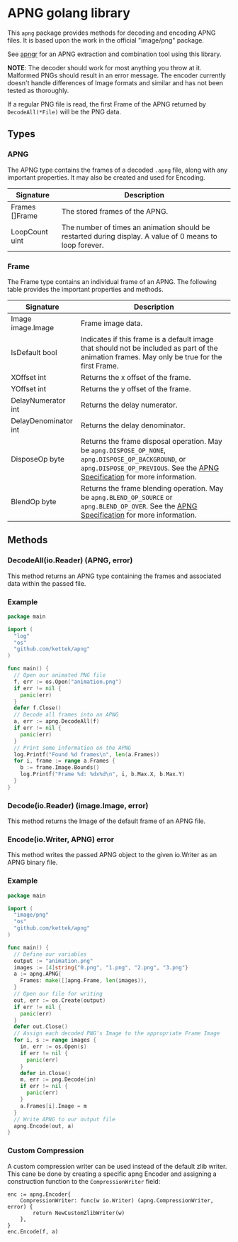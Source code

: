 # APNG golang library
This `apng` package provides methods for decoding and encoding APNG files. It is based upon the work in the official "image/png" package.

See [apngr](https://github.com/kettek/apngr) for an APNG extraction and combination tool using this library.

**NOTE**: The decoder should work for most anything you throw at it. Malformed PNGs should result in an error message. The encoder currently doesn't handle differences of Image formats and similar and has not been tested as thoroughly.

If a regular PNG file is read, the first Frame of the APNG returned by `DecodeAll(*File)` will be the PNG data.

## Types
### APNG
The APNG type contains the frames of a decoded `.apng` file, along with any important properties. It may also be created and used for Encoding.

| Signature      | Description                                                                                              |
|----------------|----------------------------------------------------------------------------------------------------------|
| Frames []Frame | The stored frames of the APNG.                                                                           |
| LoopCount uint | The number of times an animation should be restarted during display. A value of 0 means to loop forever. |

### Frame
The Frame type contains an individual frame of an APNG. The following table provides the important properties and methods.

| Signature            | Description                                                                                                                         |
|----------------------|-------------------------------------------------------------------------------------------------------------------------------------|
| Image image.Image    | Frame image data.                                                                                                                   |
| IsDefault bool       | Indicates if this frame is a default image that should not be included as part of the animation frames. May only be true for the first Frame. |
| XOffset int          | Returns the x offset of the frame.                                                                                                  |
| YOffset int          | Returns the y offset of the frame.                                                                                                  |
| DelayNumerator int   | Returns the delay numerator.                                                                                                        |
| DelayDenominator int | Returns the delay denominator.                                                                                                      |
| DisposeOp byte       | Returns the frame disposal operation. May be `apng.DISPOSE_OP_NONE`, `apng.DISPOSE_OP_BACKGROUND`, or `apng.DISPOSE_OP_PREVIOUS`. See the [APNG Specification](https://wiki.mozilla.org/APNG_Specification#.60fcTL.60:_The_Frame_Control_Chunk) for more information. |
| BlendOp byte         | Returns the frame blending operation. May be `apng.BLEND_OP_SOURCE` or `apng.BLEND_OP_OVER`. See the [APNG Specification](https://wiki.mozilla.org/APNG_Specification#.60fcTL.60:_The_Frame_Control_Chunk) for more information. |

## Methods
### DecodeAll(io.Reader) (APNG, error)
This method returns an APNG type containing the frames and associated data within the passed file.

### Example
```go
package main

import (
  "log"
  "os"
  "github.com/kettek/apng"
)

func main() {
  // Open our animated PNG file
  f, err := os.Open("animation.png")
  if err != nil {
    panic(err)
  }
  defer f.Close()
  // Decode all frames into an APNG
  a, err := apng.DecodeAll(f)
  if err != nil {
    panic(err)
  }
  // Print some information on the APNG
  log.Printf("Found %d frames\n", len(a.Frames))
  for i, frame := range a.Frames {
    b := frame.Image.Bounds()
    log.Printf("Frame %d: %dx%d\n", i, b.Max.X, b.Max.Y)
  }
}

```

### Decode(io.Reader) (image.Image, error)
This method returns the Image of the default frame of an APNG file.

### Encode(io.Writer, APNG) error
This method writes the passed APNG object to the given io.Writer as an APNG binary file.

### Example
```go
package main

import (
  "image/png"
  "os"
  "github.com/kettek/apng"
)

func main() {
  // Define our variables
  output := "animation.png"
  images := [4]string{"0.png", "1.png", "2.png", "3.png"}
  a := apng.APNG{
    Frames: make([]apng.Frame, len(images)),
  }
  // Open our file for writing
  out, err := os.Create(output)
  if err != nil {
    panic(err)
  }
  defer out.Close()
  // Assign each decoded PNG's Image to the appropriate Frame Image
  for i, s := range images {
    in, err := os.Open(s)
    if err != nil {
      panic(err)
    }
    defer in.Close()
    m, err := png.Decode(in)
    if err != nil {
      panic(err)
    }
    a.Frames[i].Image = m
  }
  // Write APNG to our output file
  apng.Encode(out, a)
}
```

### Custom Compression
A custom compression writer can be used instead of the default zlib writer. This cane be done by creating a specific apng Encoder and assigning a construction function to the `CompressionWriter` field:

```
enc := apng.Encoder{
	CompressionWriter: func(w io.Writer) (apng.CompressionWriter, error) {
		return NewCustomZlibWriter(w)
	},
}
enc.Encode(f, a)
```
